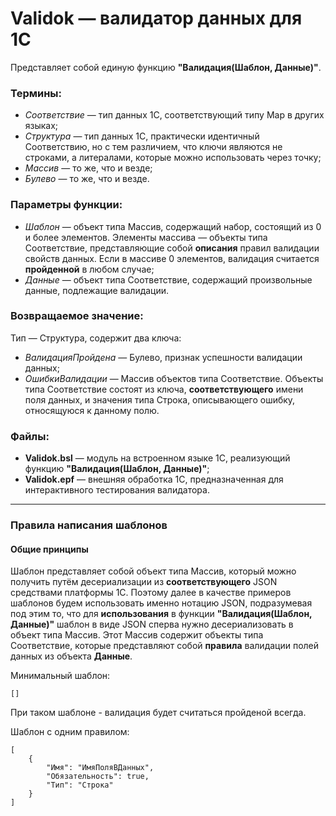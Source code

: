 # Validok — валидатор данных для 1С

Представляет собой единую функцию **"Валидация(Шаблон, Данные)"**.

### Термины:
- *Соответствие* — тип данных 1С, соответствующий типу Map в других языках;
- *Структура* — тип данных 1С, практически идентичный Соответствию, но с тем различием, что ключи являются не строками, а литералами, которые можно использовать через точку;
- *Массив* — то же, что и везде;
- *Булево* — то же, что и везде.

### Параметры функции:
- *Шаблон* — объект типа Массив, содержащий набор, состоящий из 0 и более элементов. Элементы массива — объекты типа Соответствие, представляющие собой **описания** правил валидации свойств данных. Если в массиве 0 элементов, валидация считается **пройденной** в любом случае;
- *Данные* — объект типа Соответствие, содержащий произвольные данные, подлежащие валидации.

### Возвращаемое значение:
Тип — Структура, содержит два ключа:
- *ВалидацияПройдена* — Булево, признак успешности валидации данных;
- *ОшибкиВалидации* — Массив объектов типа Соответствие. Объекты типа Соответствие состоят из ключа, **соответствующего** имени поля данных, и значения типа Строка, описывающего ошибку, относящуюся к данному полю.

### Файлы:
- **Validok.bsl** — модуль на встроенном языке 1С, реализующий функцию **"Валидация(Шаблон, Данные)"**;
- **Validok.epf** — внешняя обработка 1С, предназначенная для интерактивного тестирования валидатора.

---

### Правила написания шаблонов

#### Общие принципы
Шаблон представляет собой объект типа Массив, который можно получить путём десериализации из **соответствующего** JSON средствами платформы 1С. Поэтому далее в качестве примеров шаблонов будем использовать именно нотацию JSON, подразумевая под этим то, что для **использования** в функции **"Валидация(Шаблон, Данные)"** шаблон в виде JSON сперва нужно десериализовать в объект типа Массив. Этот Массив содержит объекты типа Соответствие, которые представляют собой **правила** валидации полей данных из объекта **Данные**.

Минимальный шаблон:
```
[]
```
При таком шаблоне - валидация будет считаться пройденой всегда.

Шаблон с одним правилом:
```
[
    {
        "Имя": "ИмяПоляВДанных",
        "Обязательность": true,
        "Тип": "Строка"
    }
]
```